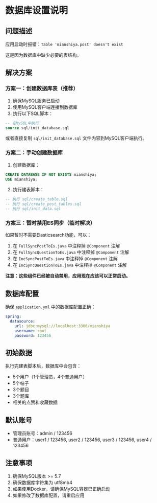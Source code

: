 # 数据库设置说明

## 问题描述
应用启动时报错：`Table 'mianshiya.post' doesn't exist`

这是因为数据库中缺少必要的表结构。

## 解决方案

### 方案一：创建数据库表（推荐）

1. 确保MySQL服务已启动
2. 使用MySQL客户端连接到数据库
3. 执行以下SQL脚本：

```sql
-- 在MySQL中执行
source sql/init_database.sql
```

或者直接复制 `sql/init_database.sql` 文件内容到MySQL客户端执行。

### 方案二：手动创建数据库

1. 创建数据库：
```sql
CREATE DATABASE IF NOT EXISTS mianshiya;
USE mianshiya;
```

2. 执行建表脚本：
```sql
-- 执行 sql/create_table.sql
-- 执行 sql/create_post_tables.sql
-- 执行 sql/init_data.sql
```

### 方案三：暂时禁用ES同步（临时解决）

如果暂时不需要Elasticsearch功能，可以：

1. 在 `FullSyncPostToEs.java` 中注释掉 `@Component` 注解
2. 在 `FullSyncQuestionToEs.java` 中注释掉 `@Component` 注解
3. 在 `IncSyncPostToEs.java` 中注释掉 `@Component` 注解
4. 在 `IncSyncQuestionToEs.java` 中注释掉 `@Component` 注解

**注意：这些组件已经被自动禁用，应用现在应该可以正常启动。**

## 数据库配置

确保 `application.yml` 中的数据库配置正确：

```yaml
spring:
  datasource:
    url: jdbc:mysql://localhost:3306/mianshiya
    username: root
    password: 123456
```

## 初始数据

执行完建表脚本后，数据库中会包含：

- 5个用户（1个管理员，4个普通用户）
- 5个帖子
- 3个题目
- 3个题库
- 相关的点赞和收藏数据

## 默认账号

- 管理员账号：admin / 123456
- 普通用户：user1 / 123456, user2 / 123456, user3 / 123456, user4 / 123456

## 注意事项

1. 确保MySQL版本 >= 5.7
2. 确保数据库字符集为 utf8mb4
3. 如果使用Docker，请确保MySQL容器已正确启动
4. 如果修改了数据库配置，请重启应用 